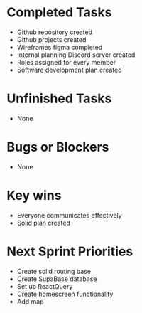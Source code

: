# Completed Tasks

* Github repository created
* Github projects created
* Wireframes figma completed
* Internal planning Discord server created
* Roles assigned for every member
* Software development plan created

# Unfinished Tasks

* None

# Bugs or Blockers

* None

# Key wins

* Everyone communicates effectively
* Solid plan created

# Next Sprint Priorities

* Create solid routing base
* Create SupaBase database
* Set up ReactQuery
* Create homescreen functionality
* Add map
